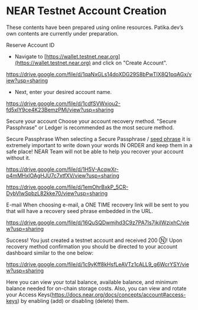 # NEAR Testnet Account Creation

These contents have been prepared using online resources. Patika.dev’s own contents are currently under preparation.

Reserve Account ID

- Navigate to [https://wallet.testnet.near.org](https://wallet.testnet.near.org) and click on "Create Account".

https://drive.google.com/file/d/1qaNxGLs14doXDG29S8bPwTIX8Q1pqAGx/view?usp=sharing

- Next, enter your desired account name.

https://drive.google.com/file/d/1cdfSVWxiou2-fd5xIY9ce4K23BemzPMi/view?usp=sharing

Secure your account
Choose your account recovery method. "Secure Passphrase" or Ledger is recommended as the most secure method.

Secure Passphrase
When selecting a Secure Passphrase / [seed phrase](https://en.bitcoin.it/wiki/Seed_phrase) it is extremely important to write down your words IN ORDER and keep them in a safe place! NEAR Team will not be able to help you recover your account without it.

https://drive.google.com/file/d/1H5V-AcqwXr-p4mMHxlOAgHJU7c7xtfXV/view?usp=sharing

https://drive.google.com/file/d/1emOhrBxkP_5CR-DybVlwSpbzL82kke70/view?usp=sharing

E-mail
When choosing e-mail, a ONE TIME recovery link will be sent to you that will have a recovery seed phrase embedded in the URL.

https://drive.google.com/file/d/16QuSQDwmjhd3C9z7PA7Is7jkiIWzixhC/view?usp=sharing

Success!
You just created a testnet account and received 200 Ⓝ! Upon recovery method confirmation you should be directed to your account dashboard similar to the one below:

https://drive.google.com/file/d/1c9yKff8kHsfLeAVTz1cALL9_g6WcrYSY/view?usp=sharing

Here you can view your total balance, available balance, and minimum balance needed for on-chain storage costs. Also, you can view and rotate your Access Keys(https://docs.near.org/docs/concepts/account#access-keys) by enabling (add) or disabling (delete) them.
